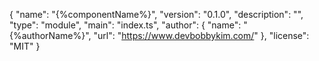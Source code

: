 {
"name": "{%componentName%}",
"version": "0.1.0",
"description": "",
"type": "module",
"main": "index.ts",
"author": {
"name": "{%authorName%}",
"url": "https://www.devbobbykim.com/"
},
"license": "MIT"
}
